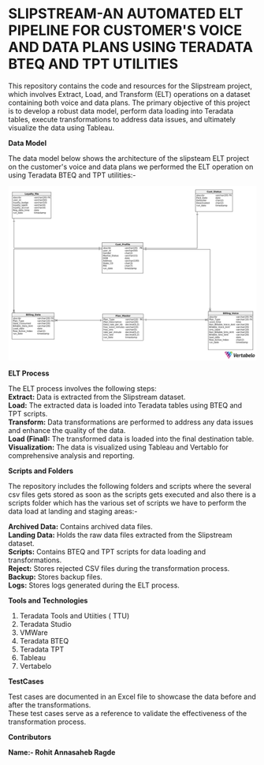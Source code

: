 # SLIPSTREAM-AN AUTOMATED ELT PIPELINE FOR CUSTOMER'S VOICE AND DATA PLANS USING TERADATA BTEQ AND TPT UTILITIES

This repository contains the code and resources for the Slipstream project, which involves Extract, Load, and Transform (ELT) operations on a dataset containing both voice and data plans. The primary objective of this project is to develop a robust data model, perform data loading into Teradata tables, execute transformations to address data issues, and ultimately visualize the data using Tableau.

**Data Model**

The data model below shows the architecture of the slipsteam ELT project on the customer's voice and data plans we performed the ELT operation on using Teradata BTEQ and TPT utilities:-

![Data Model](Final_Data_Model.png)

**ELT Process**

The ELT process involves the following steps:<br>
**Extract:** Data is extracted from the Slipstream dataset.<br>
**Load:** The extracted data is loaded into Teradata tables using BTEQ and TPT scripts.<br>
**Transform:** Data transformations are performed to address any data issues and enhance the quality of the data.<br>
**Load (Final):** The transformed data is loaded into the final destination table.<br>
**Visualization:** The data is visualized using Tableau and Vertablo for comprehensive analysis and reporting.

**Scripts and Folders**

The repository includes the following folders and scripts where the several csv files gets stored as soon as the scripts gets executed and also there is a scripts folder which has the various set of scripts we have to perform the data load at landing and staging areas:-<br>

**Archived Data:** Contains archived data files.<br>
**Landing Data:** Holds the raw data files extracted from the Slipstream dataset.<br>
**Scripts:** Contains BTEQ and TPT scripts for data loading and transformations.<br>
**Reject:** Stores rejected CSV files during the transformation process.<br>
**Backup:** Stores backup files.<br>
**Logs:** Stores logs generated during the ELT process.<br>

**Tools and Technologies**
1) Teradata Tools and Utiities ( TTU)<br>
2) Teradata Studio<br>
3) VMWare<br>
4) Teradata BTEQ<br>
5) Teradata TPT<br>
6) Tableau<br>
7) Vertabelo<br>

**TestCases**

Test cases are documented in an Excel file to showcase the data before and after the transformations.<br>
These test cases serve as a reference to validate the effectiveness of the transformation process.<br>

**Contributors**

**Name:- Rohit Annasaheb Ragde**









